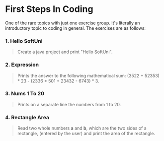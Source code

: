 # First Steps In Coding

One of the rare topics with just one exercise group. It's literally an introductory topic to coding in general. The exercises are as follows:

### 1. Hello SoftUni
> Create a java project and print "Hello SoftUni".

### 2. Expression
> Prints the answer to the following mathematical sum: (3522 + 52353) * 23 - (2336 * 501 + 23432 - 6743) * 3.

### 3. Nums 1 To 20
> Prints on a separate line the numbers from 1 to 20.

### 4. Rectangle Area
> Read two whole numbers **a** and **b**, which are the two sides of a rectangle, (entered by the user) and print the area of the rectangle.
